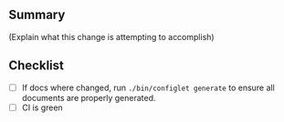 ## Summary

(Explain what this change is attempting to accomplish)


## Checklist
- [ ] If docs where changed, run `./bin/configlet generate` to ensure all documents are properly generated.
- [ ] CI is green
